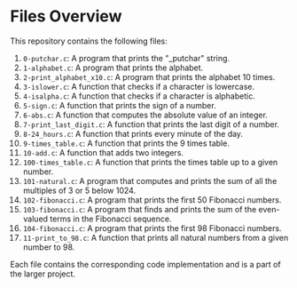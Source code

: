 # Files Overview

This repository contains the following files:

1. `0-putchar.c`: A program that prints the "_putchar" string.
2. `1-alphabet.c`: A program that prints the alphabet.
3. `2-print_alphabet_x10.c`: A program that prints the alphabet 10 times.
4. `3-islower.c`: A function that checks if a character is lowercase.
5. `4-isalpha.c`: A function that checks if a character is alphabetic.
6. `5-sign.c`: A function that prints the sign of a number.
7. `6-abs.c`: A function that computes the absolute value of an integer.
8. `7-print_last_digit.c`: A function that prints the last digit of a number.
9. `8-24_hours.c`: A function that prints every minute of the day.
10. `9-times_table.c`: A function that prints the 9 times table.
11. `10-add.c`: A function that adds two integers.
12. `100-times_table.c`: A function that prints the times table up to a given number.
13. `101-natural.c`: A program that computes and prints the sum of all the multiples of 3 or 5 below 1024.
14. `102-fibonacci.c`: A program that prints the first 50 Fibonacci numbers.
15. `103-fibonacci.c`: A program that finds and prints the sum of the even-valued terms in the Fibonacci sequence.
16. `104-fibonacci.c`: A program that prints the first 98 Fibonacci numbers.
17. `11-print_to_98.c`: A function that prints all natural numbers from a given number to 98.

Each file contains the corresponding code implementation and is a part of the larger project.

